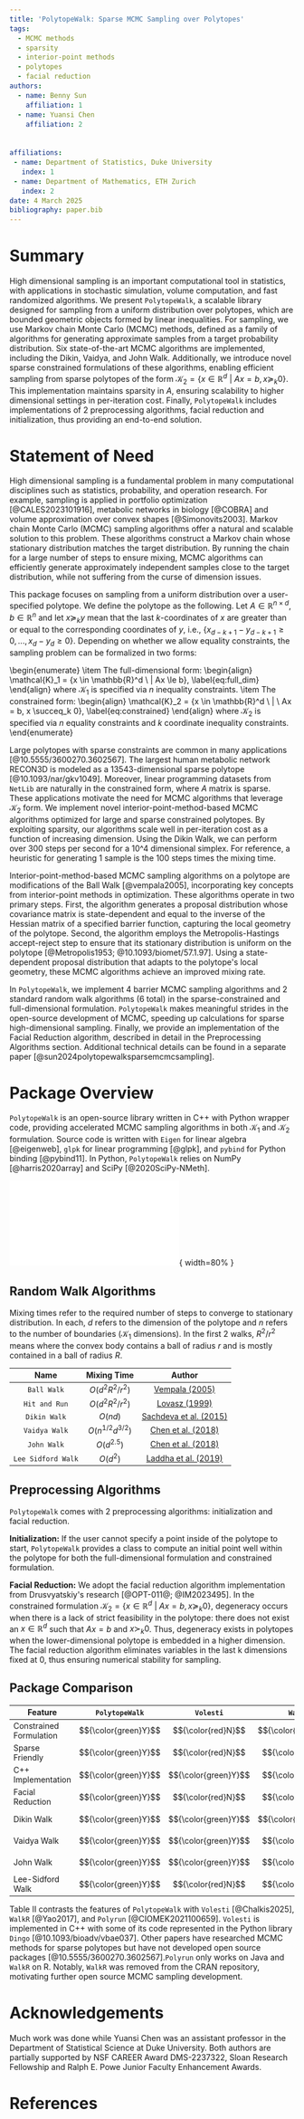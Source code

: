 ```yaml
---
title: 'PolytopeWalk: Sparse MCMC Sampling over Polytopes'
tags:
  - MCMC methods
  - sparsity
  - interior-point methods
  - polytopes
  - facial reduction
authors:
  - name: Benny Sun
    affiliation: 1
  - name: Yuansi Chen
    affiliation: 2


affiliations:
 - name: Department of Statistics, Duke University
   index: 1
 - name: Department of Mathematics, ETH Zurich
   index: 2
date: 4 March 2025
bibliography: paper.bib
---
```


# Summary

High dimensional sampling is an important computational tool in statistics, with applications in stochastic simulation, volume computation, and fast randomized algorithms. We present ``PolytopeWalk``, a scalable library designed for sampling from a uniform distribution over polytopes, which are bounded geometric objects formed by linear inequalities. For sampling, we use Markov chain Monte Carlo (MCMC) methods, defined as a family of algorithms for generating approximate samples from a target probability distribution. Six state-of-the-art MCMC algorithms are implemented, including the Dikin, Vaidya, and John Walk. Additionally, we introduce novel sparse constrained formulations of these algorithms, enabling efficient sampling from sparse polytopes of the form $\mathcal{K}_2 = \{x \in \mathbb{R}^d \ | \ Ax = b, x \succeq_k 0\}$. This implementation maintains sparsity in $A$, ensuring scalability to higher dimensional settings in per-iteration cost. Finally, ``PolytopeWalk`` includes implementations of 2 preprocessing algorithms, facial reduction and initialization, thus providing an end-to-end solution.

# Statement of Need

High dimensional sampling is a fundamental problem in many computational disciplines such as statistics, probability, and operation research. For example, sampling is applied in portfolio optimization [@CALES2023101916], metabolic networks in biology [@COBRA] and volume approximation over convex shapes [@Simonovits2003]. Markov chain Monte Carlo (MCMC) sampling algorithms offer a natural and scalable solution to this problem. These algorithms construct a Markov chain whose stationary distribution matches the target distribution. By running the chain for a large number of steps to ensure mixing, MCMC algorithms can efficiently generate approximately independent samples close to the target distribution, while not suffering from the curse of dimension issues.

This package focuses on sampling from a uniform distribution over a user-specified polytope. We define the polytope as the following. Let $A \in \mathbb{R}^{n \times d}$, $b \in \mathbb{R}^n$ and let $x \succeq_k y$ mean that the last $k$-coordinates of $x$ are greater than or equal to the corresponding coordinates of $y$, i.e., $\{x_{d-k+1} - y_{d-k+1} \ge 0, ... , x_{d} - y_{d} \ge 0\}$. Depending on whether we allow equality constraints, the sampling problem can be formalized in two forms:

\begin{enumerate}
    \item The full-dimensional form:
    \begin{align}
        \mathcal{K}_1 = \{x \in \mathbb{R}^d \ | Ax \le b\},
        \label{eq:full_dim}
    \end{align}
    where $\mathcal{K}_1$ is specified via $n$ inequality constraints. 
    \item The constrained form:
    \begin{align}
        \mathcal{K}_2 = \{x \in \mathbb{R}^d \ | \ Ax = b, x \succeq_k 0\},
        \label{eq:constrained}
    \end{align}
    where $\mathcal{K}_2$ is specified via $n$ equality constraints and $k$ coordinate inequality constraints. 
\end{enumerate}

Large polytopes with sparse constraints are common in many applications [@10.5555/3600270.3602567]. The largest human metabolic network RECON3D is modeled as a $13543$-dimensional sparse polytope [@10.1093/nar/gkv1049]. Moreover, linear programming datasets from `NetLib` are naturally in the constrained form, where $A$ matrix is sparse. These applications motivate the need for MCMC algorithms that leverage $\mathcal{K}_2$ form. We implement novel interior-point-method-based MCMC algorithms optimized for large and sparse constrained polytopes. By exploiting sparsity, our algorithms scale well in per-iteration cost as a function of increasing dimension. Using the Dikin Walk, we can perform over 300 steps per second for a 10^4 dimensional simplex. For reference, a heuristic for generating 1  sample is the 100 steps times the mixing time. 

Interior-point-method-based MCMC sampling algorithms on a polytope are modifications of the Ball Walk [@vempala2005], incorporating key concepts from interior-point methods in optimization. These algorithms operate in two primary steps. First, the algorithm generates a proposal distribution whose covariance matrix is state-dependent and equal to the inverse of the Hessian matrix of a specified barrier function, capturing the local geometry of the polytope. Second, the algorithm employs the Metropolis-Hastings accept-reject step to ensure that its stationary distribution is uniform on the polytope [@Metropolis1953; @10.1093/biomet/57.1.97]. Using a state-dependent proposal distribution that adapts to the polytope's local geometry, these MCMC algorithms achieve an improved mixing rate.

In ``PolytopeWalk``, we implement 4 barrier MCMC sampling algorithms and 2 standard random walk algorithms (6 total) in the sparse-constrained and full-dimensional formulation. ``PolytopeWalk`` makes meaningful strides in the open-source development of MCMC, speeding up calculations for sparse high-dimensional sampling. Finally, we provide an implementation of the Facial Reduction algorithm, described in detail in the Preprocessing Algorithms section. Additional technical details can be found in a separate paper [@sun2024polytopewalksparsemcmcsampling].

# Package Overview

``PolytopeWalk`` is an open-source library written in C++ with Python wrapper code, providing accelerated MCMC sampling algorithms in both $\mathcal{K}_1$ and $\mathcal{K}_2$ formulation. Source code is written with `Eigen` for linear algebra [@eigenweb], `glpk` for linear programming [@glpk], and `pybind` for Python binding [@pybind11]. In Python, ``PolytopeWalk`` relies on NumPy [@harris2020array] and SciPy [@2020SciPy-NMeth].

![Code Structure of Package](images/Code_Design.pdf){ width=80% }

## Random Walk Algorithms

Mixing times refer to the required number of steps to converge to stationary distribution. In each, $d$ refers to the dimension of the polytope and $n$ refers to the number of boundaries ($\mathcal{K}_1$ dimensions). In the first 2 walks, $R^2/r^2$ means where the convex body contains a ball of radius $r$ and is mostly contained in a ball of radius $R$.

| Name              | Mixing Time             | Author              |
|:----------------:|:---------------------:|:-------------------:|
| `Ball Walk`       | $O(d^2R^2/r^2)$     | [Vempala (2005)](https://faculty.cc.gatech.edu/~vempala/papers/survey.pdf) |
| `Hit and Run`     | $O(d^2R^2/r^2)$     | [Lovasz (1999)](https://link.springer.com/content/pdf/10.1007/s101070050099.pdf) |
| `Dikin Walk`      | $O(nd)$             | [Sachdeva et al. (2015)](https://arxiv.org/pdf/1508.01977) |
| `Vaidya Walk`     | $O(n^{1/2}d^{3/2})$ | [Chen et al. (2018)](https://jmlr.org/papers/v19/18-158.html) |
| `John Walk`       | $O(d^{2.5})$        | [Chen et al. (2018)](https://jmlr.org/papers/v19/18-158.html) |
| `Lee Sidford Walk`| $O(d^{2})$         | [Laddha et al. (2019)](https://arxiv.org/abs/1911.05656) |

## Preprocessing Algorithms

``PolytopeWalk`` comes with 2 preprocessing algorithms: initialization and facial reduction.

**Initialization:** If the user cannot specify a point inside of the polytope to start, ``PolytopeWalk`` provides a class to compute an initial point well within the polytope for both the full-dimensional formulation and constrained formulation.

**Facial Reduction:** We adopt the facial reduction algorithm implementation from Drusvyatskiy's research [@OPT-011@; @IM2023495]. In the constrained formulation $\mathcal{K}_2 = \{x \in \mathbb{R}^d \ | \ Ax = b, x \succeq_k 0\}$, degeneracy occurs when there is a lack of strict feasibility in the polytope: there does not exist an $x \in \mathbb{R}^d$ such that $Ax = b$ and $x \succ_k 0$. Thus, degeneracy exists in polytopes when the lower-dimensional polytope is embedded in a higher dimension. The facial reduction algorithm eliminates variables in the last k dimensions fixed at $0$, thus ensuring numerical stability for sampling. 

## Package Comparison

| Feature                  | ``PolytopeWalk`` | `Volesti` | `WalkR` | `Polyrun` |
|--------------------------|:-------------:|:--------:|:------:|:--------:|
| Constrained Formulation  | $${\color{green}Y}$$ | $${\color{red}N}$$ | $${\color{green}Y}$$ | $${\color{green}Y}$$ |
| Sparse Friendly          | $${\color{green}Y}$$ | $${\color{red}N}$$ | $${\color{red}N}$$ | $${\color{red}N}$$ |
| C++ Implementation       | $${\color{green}Y}$$ | $${\color{green}Y}$$ | $${\color{red}N}$$ | $${\color{red}N}$$ |
| Facial Reduction         | $${\color{green}Y}$$ | $${\color{red}N}$$ | $${\color{red}N}$$ | $${\color{red}N}$$ |
| Dikin Walk               | $${\color{green}Y}$$ | $${\color{green}Y}$$ | $${\color{green}Y}$$ | $${\color{red}N}$$ |
| Vaidya Walk              | $${\color{green}Y}$$ | $${\color{green}Y}$$ | $${\color{red}N}$$ | $${\color{red}N}$$ |
| John Walk                | $${\color{green}Y}$$ | $${\color{green}Y}$$ | $${\color{red}N}$$ | $${\color{red}N}$$ |
| Lee-Sidford Walk         | $${\color{green}Y}$$ | $${\color{red}N}$$ | $${\color{red}N}$$ | $${\color{red}N}$$ |


Table II contrasts the features of ``PolytopeWalk`` with `Volesti` [@Chalkis2025], `WalkR` [@Yao2017], and `Polyrun` [@CIOMEK2021100659]. `Volesti` is implemented in C++ with some of its code represented in the Python library `Dingo` [@10.1093/bioadv/vbae037]. Other papers have researched MCMC methods for sparse polytopes but have not developed open source packages [@10.5555/3600270.3602567].`Polyrun` only works on Java and `WalkR` on R. Notably, `WalkR` was removed from the CRAN repository, motivating further open source MCMC sampling development.

# Acknowledgements

Much work was done while Yuansi Chen was an assistant professor in the Department of Statistical Science at Duke University. Both authors are partially supported by NSF CAREER Award DMS-2237322, Sloan Research Fellowship and Ralph E. Powe Junior Faculty Enhancement Awards. 

# References